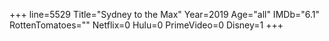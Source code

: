 +++
line=5529
Title="Sydney to the Max"
Year=2019
Age="all"
IMDb="6.1"
RottenTomatoes=""
Netflix=0
Hulu=0
PrimeVideo=0
Disney=1
+++

